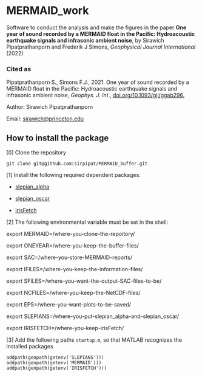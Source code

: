 # MERMAID_work

Software to conduct the analysis and make the figures
in the paper **One year of sound recorded by a MERMAID float in the
Pacific: Hydroacoustic earthquake signals and infrasonic ambient
noise**, by Sirawich Pipatprathanporn and Frederik J Simons,
_Geophysical Journal International_ (2022)

### Cited as

Pipatprathanporn S., Simons F.J., 2021. One year of sound recorded by
a MERMAID float in the Pacific: Hydroacoustic earthquake signals and
infrasonic ambient noise, _Geophys. J. Int_.,
[doi.org/10.1093/gji/ggab296.](doi.org/10.1093/gji/ggab296)

Author: Sirawich Pipatprathanporn

Email:  sirawich@princeton.edu

## How to install the package

[0] Clone the repository

`git clone git@github.com:sirpipat/MERMAID_buffer.git`

[1] Install the following required dependent packages:

- [slepian_alpha](https://github.com/csdms-contrib/slepian_alpha)

- [slepian_oscar](https://github.com/csdms-contrib/slepian_oscar)

- [irisFetch](https://ds.iris.edu/ds/nodes/dmc/software/downloads/irisfetch.m/)

[2] The following environmental variable must be set in the shell:

export MERMAID=/where-you-clone-the-repoitory/

export ONEYEAR=/where-you-keep-the-buffer-files/

export SAC=/where-you-store-MERMAID-reports/

export IFILES=/where-you-keep-the-information-files/

export SFILES=/where-you-want-the-output-SAC-files-to-be/

export NCFILES=/where-you-keep-the-NetCDF-files/

export EPS=/where-you-want-plots-to-be-saved/

export SLEPIANS=/where-you-put-slepian\_alpha-and-slepian\_oscar/

export IRISFETCH=/where-you-keep-irisFetch/

[3] Add the following paths `startup.m`, so that MATLAB recognizes the installed packages

`
addpath(genpath(getenv('SLEPIANS')))
addpath(genpath(getenv('MERMAID')))
addpath(genpath(getenv('IRISFETCH')))
`
